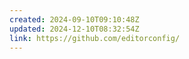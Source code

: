 ```yaml
---
created: 2024-09-10T09:10:48Z
updated: 2024-12-10T08:32:54Z
link: https://github.com/editorconfig/
---
```

